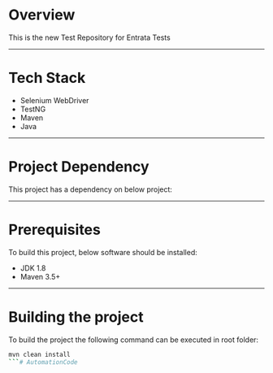 # Overview
This is the new Test Repository for Entrata Tests
***
# Tech Stack
* Selenium WebDriver
* TestNG
* Maven
* Java
***
# Project Dependency
This project has a dependency on below project:

***
# Prerequisites
To build this project, below software should be installed:
* JDK 1.8
* Maven 3.5+
***
# Building the project
To build the project the following command can be executed in root folder:
```bash
mvn clean install
```#   A u t o m a t i o n C o d e  
 
